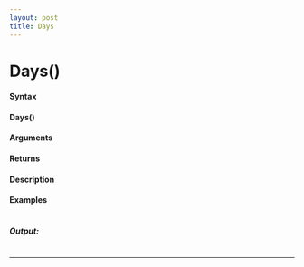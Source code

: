 ```yaml
---
layout: post
title: Days
---
```


# Days()


#### Syntax

#### Days()

#### Arguments

#### Returns

#### Description

#### Examples

```

```

##### Output:

```

```

---